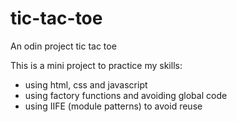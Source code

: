 # tic-tac-toe

An odin project tic tac toe

This is a mini project to practice my skills:

* using html, css and javascript
* using factory functions and avoiding global code
* using IIFE (module patterns) to avoid reuse